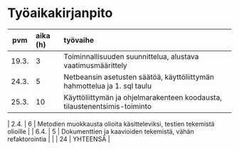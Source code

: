 # Työaikakirjanpito

| pvm | aika (h) | työvaihe |
| :----:|:-----| :-----|
| 19.3. |   3  | Toiminnallisuuden suunnittelua, alustava vaatimusmäärittely |
| 24.3. |   5  | Netbeansin asetusten säätöä, käyttöliittymän hahmottelua ja 1. sql taulu |
| 25.3. |   10  | Käyttöliittymän ja ohjelmarakenteen koodausta, tilaustenentsimis-toiminto |

| 2.4.  |   6   | Metodien muokkausta olioita käsitteleviksi, testien tekemistä olioille |
| 6.4.  |   5   | Dokumenttien ja kaavioiden tekemistä, vähän refaktorointia |
|  |  24  | YHTEENSÄ |
